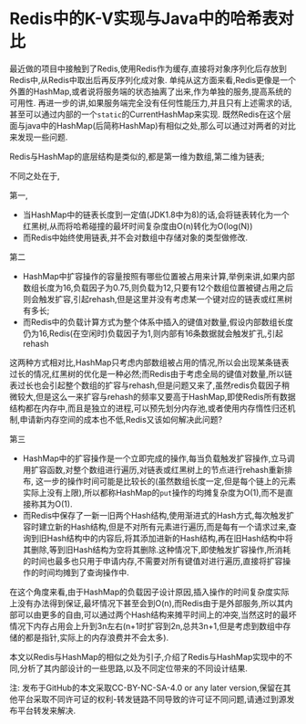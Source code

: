 <!--
 * @Github: https://github.com/Certseeds/words
 * @Organization: SUSTech
 * @Author: nanoseeds
 * @Date: 2021-08-11 00:27:18
 * @LastEditors: nanoseeds
 * @LastEditTime: 2021-08-13 00:30:13
 * @License: CC-BY-NC-SA_V4_0 or any later version
 -->

# Redis中的K-V实现与Java中的哈希表对比

最近做的项目中接触到了Redis,使用Redis作为缓存,直接将对象序列化后存放到Redis中,从Redis中取出后再反序列化成对象. 单纯从这方面来看,Redis更像是一个外置的HashMap,或者说将服务端的状态抽离了出来,作为单独的服务,提高系统的可用性. 再进一步的讲,如果服务端完全没有任何性能压力,并且只有上述需求的话,甚至可以通过内部的一个`static`的CurrentHashMap来实现. 既然Redis在这个层面与java中的HashMap(后简称HashMap)有相似之处,那么可以通过对两者的对比来发现一些问题.

Redis与HashMap的底层结构是类似的,都是第一维为数组,第二维为链表;

不同之处在于,

第一,

+ 当HashMap中的链表长度到一定值(JDK1.8中为8)的话,会将链表转化为一个红黑树,从而将哈希碰撞的最坏时间复杂度由O(n)转化为O(log(N))
+ 而Redis中始终使用链表,并不会对数组中存储对象的类型做修改.

第二

+ HashMap中扩容操作的容量按照有哪些位置被占用来计算,举例来讲,如果内部数组长度为16,负载因子为0.75,则负载为12,只要有12个数组位置被键占用之后则会触发扩容,引起rehash,但是这里并没有考虑某一个键对应的链表或红黑树有多长;
+ 而Redis中的负载计算方式为整个体系中插入的键值对数量,假设内部数组长度仍为16,Redis(在空闲时)负载因子为1,则内部有16条数据就会触发扩孔,引起rehash

这两种方式相对比,HashMap只考虑内部数组被占用的情况,所以会出现某条链表过长的情况,红黑树的优化是一种必然;而Redis由于考虑全局的键值对数量,所以链表过长也会引起整个数组的扩容与rehash,但是问题又来了,虽然redis负载因子稍微较大,但是这么一来扩容与rehash的频率又要高于HashMap,即使Redis所有数据结构都在内存中,而且是独立的进程,可以预先划分内存池,或者使用内存惰性归还机制,申请新内存空间的成本也不低,Redis又该如何解决此问题?

第三

+ HashMap中的扩容操作是一个立即完成的操作,每当负载触发扩容操作,立马调用扩容函数,对整个数组进行遍历,对链表或红黑树上的节点进行rehash重新排布, 这一步的操作时间可能是比较长的(虽然数组长度一定,但是每个链上的元素实际上没有上限),所以都称HashMap的`put`操作的均摊复杂度为O(1),而不是直接称其为O(1).
+ 而Redis中保存了一新一旧两个Hash结构,使用渐进式的Hash方式,每次触发扩容时建立新的Hash结构,但是不对所有元素进行遍历,而是每有一个请求过来,查询到旧Hash结构中的内容后,将其添加进新的Hash结构,再在旧Hash结构中将其删除,等到旧Hash结构为空将其删除.这种情况下,即使触发扩容操作,所消耗的时间也最多也只用于申请内存,不需要对所有键值对进行遍历,直接将扩容操作的时间均摊到了查询操作中.

在这个角度来看,由于HashMap的负载因子设计原因,插入操作的时间复杂度实际上没有办法得到保证,最坏情况下甚至会到O(n),而Redis由于是外部服务,所以其内部可以由更多的自由,可以通过两个Hash结构来摊平时间上的冲突,当然这时的最坏情况下内存占用会上升到3n左右(n+1时扩容到2n,总共3n+1,但是考虑到数组中存储的都是指针,实际上的内存浪费并不会太多).

本文以Redis与HashMap的相似之处为引子,介绍了Redis与HashMap实现中的不同,分析了其内部设计的一些思路,以及不同定位带来的不同设计结果.

注: 发布于GitHub的本文采取CC-BY-NC-SA-4.0 or any later version,保留在其他平台采取不同许可证的权利-转发链路不同导致的许可证不同问题,请通过到源发布平台转发来解决.